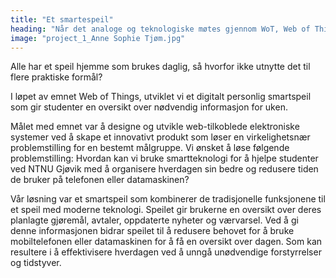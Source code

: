 ```yaml
---
title: "Et smartespeil"
heading: "Når det analoge og teknologiske møtes gjennom WoT, Web of Things"
image: "project_1_Anne Sophie Tjøm.jpg"
---
```


Alle har et speil hjemme som brukes daglig, så hvorfor ikke utnytte det til flere praktiske formål?

I løpet av emnet Web of Things, utviklet vi et digitalt personlig smartspeil som gir studenter en oversikt over nødvendig informasjon for uken.

Målet med emnet var å designe og utvikle web-tilkoblede elektroniske systemer ved å skape et innovativt produkt som løser en virkelighetsnær problemstilling for en bestemt målgruppe. Vi ønsket å løse følgende problemstilling: Hvordan kan vi bruke smartteknologi for å hjelpe studenter ved NTNU Gjøvik med å organisere hverdagen sin bedre og redusere tiden de bruker på telefonen eller datamaskinen?

Vår løsning var et smartspeil som kombinerer de tradisjonelle funksjonene til et speil med moderne teknologi. Speilet gir brukerne en oversikt over deres planlagte gjøremål, avtaler, oppdaterte nyheter og værvarsel. Ved å gi denne informasjonen bidrar speilet til å redusere behovet for å bruke mobiltelefonen eller datamaskinen for å få en oversikt over dagen. Som kan resultere i å effektivisere hverdagen ved å unngå unødvendige forstyrrelser og tidstyver.
